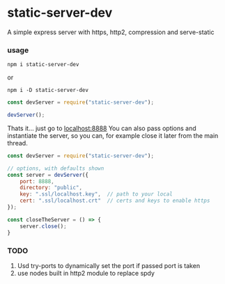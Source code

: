 # static-server-dev
A simple express server with https, http2, compression and serve-static

### usage

`npm i static-server-dev`

or 

`npm i -D static-server-dev`


```js
const devServer = require("static-server-dev");

devServer();
```

Thats it... just go to [localhost:8888](localhost:8888) You can also pass options and instantiate the server, so you can, for example close it later from the main thread.

```js
const devServer = require("static-server-dev");

// options, with defaults shown
const server = devServer({
	port: 8888,
	directory: "public",
	key: ".ssl/localhost.key",	// path to your local
	cert: ".ssl/localhost.crt"	// certs and keys to enable https
});

const closeTheServer = () => {
	server.close();
}
```

### TODO

1. Usd try-ports to dynamically set the port if passed port is taken
2. use nodes built in http2 module to replace spdy